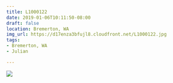 ```yaml
---
title: L1000122
date: 2019-01-06T10:11:50-08:00
draft: false
location: Bremerton, WA
img_url: https://d17enza3bfujl8.cloudfront.net/L1000122.jpg
tags:
- Bremerton, WA
- Julian

---
```


![](https://d17enza3bfujl8.cloudfront.net/L1000122.jpg)

